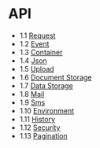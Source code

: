 
# API
   
- 1.1 [Request](api/request.md)
- 1.2 [Event](api/event.md)
- 1.3 [Container](api/container.md)
- 1.4 [Json](api/json.md)
- 1.5 [Upload](api/upload.md)
- 1.6 [Document Storage]()
- 1.7 [Data Storage](api/data-storage.md)
- 1.8 [Mail](api/mail.md)
- 1.9 [Sms](api/sms.md)
- 1.10 [Environment](api/environment.md)
- 1.11 [History](api/history.md)
- 1.12 [Security](api/security.md)
- 1.13 [Pagination](api/pagination.md)
